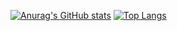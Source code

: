 [![Anurag's GitHub stats](https://github-readme-stats.vercel.app/api?username=guilherme-paternezi&count_private=true&show_icons=true&theme=tokyonight)](https://github.com/anuraghazra/github-readme-stats) 
[![Top Langs](https://github-readme-stats.vercel.app/api/top-langs/?username=guilherme-paternezi&count_team&layout=compact&theme=tokyonight&count_private=true)](https://github.com/anuraghazra/github-readme-stats)
